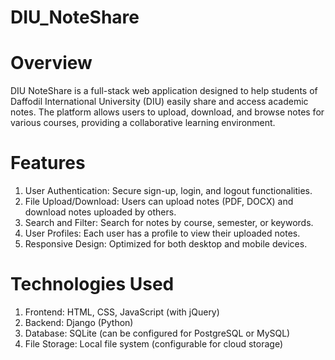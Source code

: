 # DIU_NoteShare
# Overview
DIU NoteShare is a full-stack web application designed to help students of Daffodil International University (DIU) easily share and access academic notes. The platform allows users to upload, download, and browse notes for various courses, providing a collaborative learning environment.
# Features
1. User Authentication: Secure sign-up, login, and logout functionalities.
2. File Upload/Download: Users can upload notes (PDF, DOCX) and download notes uploaded by others.
3. Search and Filter: Search for notes by course, semester, or keywords.
4. User Profiles: Each user has a profile to view their uploaded notes.
5. Responsive Design: Optimized for both desktop and mobile devices.
# Technologies Used
1. Frontend: HTML, CSS, JavaScript (with jQuery)
2. Backend: Django (Python)
3. Database: SQLite (can be configured for PostgreSQL or MySQL)
4. File Storage: Local file system (configurable for cloud storage)
